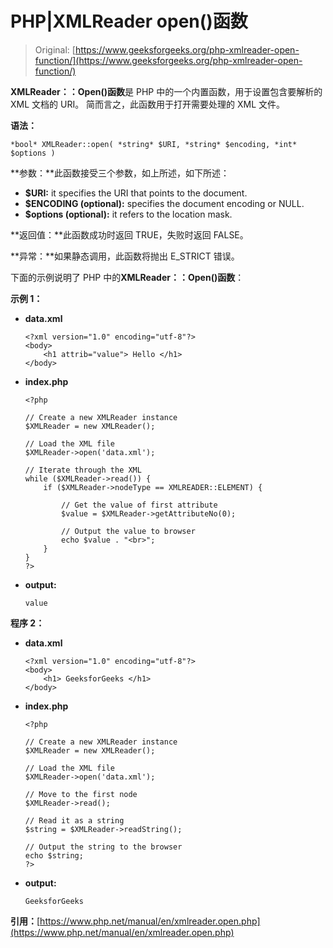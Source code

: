 # PHP|XMLReader open()函数

> Original: [https://www.geeksforgeeks.org/php-xmlreader-open-function/](https://www.geeksforgeeks.org/php-xmlreader-open-function/)

**XMLReader：：Open()函数**是 PHP 中的一个内置函数，用于设置包含要解析的 XML 文档的 URI。 简而言之，此函数用于打开需要处理的 XML 文件。

**语法：**

```
*bool* XMLReader::open( *string* $URI, *string* $encoding, *int* $options )
```

**参数：**此函数接受三个参数，如上所述，如下所述：

*   **$URI:** it specifies the URI that points to the document.
*   **$ENCODING (optional):** specifies the document encoding or NULL.
*   **$options (optional):** it refers to the location mask.

**返回值：**此函数成功时返回 TRUE，失败时返回 FALSE。

**异常：**如果静态调用，此函数将抛出 E_STRICT 错误。

下面的示例说明了 PHP 中的**XMLReader：：Open()函数**：

**示例 1：**

*   **data.xml**

    ```
    <?xml version="1.0" encoding="utf-8"?>
    <body>
        <h1 attrib="value"> Hello </h1>
    </body>
    ```

*   **index.php**

    ```
    <?php

    // Create a new XMLReader instance
    $XMLReader = new XMLReader();

    // Load the XML file
    $XMLReader->open('data.xml');

    // Iterate through the XML
    while ($XMLReader->read()) {
        if ($XMLReader->nodeType == XMLREADER::ELEMENT) {

            // Get the value of first attribute
            $value = $XMLReader->getAttributeNo(0);

            // Output the value to browser
            echo $value . "<br>";
        }
    }
    ?>
    ```

*   **output:**

    ```
    value
    ```

**程序 2：**

*   **data.xml**

    ```
    <?xml version="1.0" encoding="utf-8"?>
    <body>
        <h1> GeeksforGeeks </h1>
    </body>
    ```

*   **index.php**

    ```
    <?php

    // Create a new XMLReader instance
    $XMLReader = new XMLReader();

    // Load the XML file
    $XMLReader->open('data.xml');

    // Move to the first node
    $XMLReader->read();

    // Read it as a string
    $string = $XMLReader->readString();

    // Output the string to the browser
    echo $string;
    ?>
    ```

*   **output:**

    ```
    GeeksforGeeks
    ```

**引用：**[https://www.php.net/manual/en/xmlreader.open.php](https://www.php.net/manual/en/xmlreader.open.php)